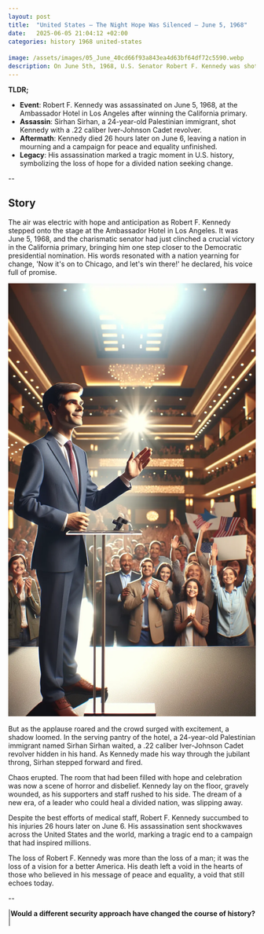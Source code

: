 ```yaml
---
layout: post
title:  "United States – The Night Hope Was Silenced – June 5, 1968"
date:   2025-06-05 21:04:12 +02:00
categories: history 1968 united-states

image: /assets/images/05_June_40cd66f93a843ea4d63bf64df72c5590.webp
description: On June 5th, 1968, U.S. Senator Robert F. Kennedy was shot at the Ambassador Hotel in Los Angeles, California, shortly after delivering a victory speech following his win in the California primary for the Democratic presidential nomination. He died from his injuries the following day.
---
```


**TLDR;**
- **Event**: Robert F. Kennedy was assassinated on June 5, 1968, at the Ambassador Hotel in Los Angeles after winning the California primary.
- **Assassin**: Sirhan Sirhan, a 24-year-old Palestinian immigrant, shot Kennedy with a .22 caliber Iver-Johnson Cadet revolver.
- **Aftermath**: Kennedy died 26 hours later on June 6, leaving a nation in mourning and a campaign for peace and equality unfinished.
- **Legacy**: His assassination marked a tragic moment in U.S. history, symbolizing the loss of hope for a divided nation seeking change.

--


## Story
The air was electric with hope and anticipation as Robert F. Kennedy stepped onto the stage at the Ambassador Hotel in Los Angeles. It was June 5, 1968, and the charismatic senator had just clinched a crucial victory in the California primary, bringing him one step closer to the Democratic presidential nomination. His words resonated with a nation yearning for change, 'Now it's on to Chicago, and let's win there!' he declared, his voice full of promise.

![Image](/assets/images/05_June_40cd66f93a843ea4d63bf64df72c5590.webp)

But as the applause roared and the crowd surged with excitement, a shadow loomed. In the serving pantry of the hotel, a 24-year-old Palestinian immigrant named Sirhan Sirhan waited, a .22 caliber Iver-Johnson Cadet revolver hidden in his hand. As Kennedy made his way through the jubilant throng, Sirhan stepped forward and fired.

Chaos erupted. The room that had been filled with hope and celebration was now a scene of horror and disbelief. Kennedy lay on the floor, gravely wounded, as his supporters and staff rushed to his side. The dream of a new era, of a leader who could heal a divided nation, was slipping away.

Despite the best efforts of medical staff, Robert F. Kennedy succumbed to his injuries 26 hours later on June 6. His assassination sent shockwaves across the United States and the world, marking a tragic end to a campaign that had inspired millions.

The loss of Robert F. Kennedy was more than the loss of a man; it was the loss of a vision for a better America. His death left a void in the hearts of those who believed in his message of peace and equality, a void that still echoes today.


--

|**Would a different security approach have changed the course of history?**|

